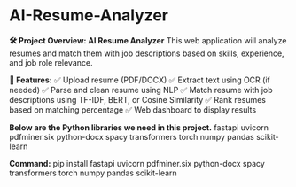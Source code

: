 # AI-Resume-Analyzer
**🛠️ Project Overview: AI Resume Analyzer**
This web application will analyze resumes and match them with job descriptions based on skills, experience, and job role relevance.

**🎯 Features:**
✅ Upload resume (PDF/DOCX)
✅ Extract text using OCR (if needed)
✅ Parse and clean resume using NLP
✅ Match resume with job descriptions using TF-IDF, BERT, or Cosine Similarity
✅ Rank resumes based on matching percentage
✅ Web dashboard to display results

**Below are the Python libraries we need in this project.**
fastapi 
uvicorn 
pdfminer.six 
python-docx 
spacy 
transformers 
torch 
numpy 
pandas 
scikit-learn

**Command:**
pip install fastapi uvicorn pdfminer.six python-docx spacy transformers torch numpy pandas scikit-learn
